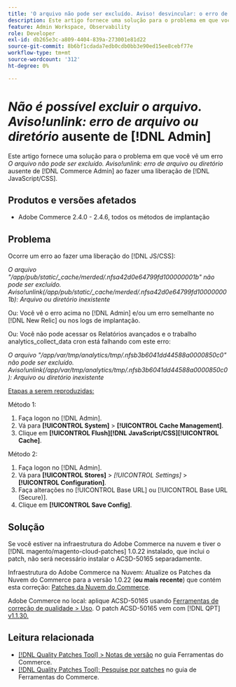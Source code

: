 ```yaml
---
title: 'O arquivo não pode ser excluído. Aviso! desvincular: o erro de arquivo ou diretório não existe em  [!DNL Admin]'
description: Este artigo fornece uma solução para o problema em que você vê um erro *O arquivo não pode ser excluído. Aviso!desvincular Esse erro de arquivo ou diretório* do  [!DNL Admin] ao fazer uma [!DNL Javascript/CSS] liberação.
feature: Admin Workspace, Observability
role: Developer
exl-id: db265e3c-a809-4404-839a-273001e81d22
source-git-commit: 8b6bf1cdada7edb0cdb0bb3e90ed15ee8cebf77e
workflow-type: tm+mt
source-wordcount: '312'
ht-degree: 0%

---
```


# *Não é possível excluir o arquivo. Aviso!unlink: erro de arquivo ou diretório* ausente de [!DNL Admin]

Este artigo fornece uma solução para o problema em que você vê um erro *O arquivo não pode ser excluído. Aviso!unlink: erro de arquivo ou diretório* ausente de [!DNL Commerce Admin] ao fazer uma liberação de [!DNL JavaScript/CSS].

## Produtos e versões afetados

* Adobe Commerce 2.4.0 - 2.4.6, todos os métodos de implantação

## Problema

Ocorre um erro ao fazer uma liberação do [!DNL JS/CSS]:

*O arquivo &quot;/app/pub/static/_cache/merded/.nfsa42d0e64799fd100000001b&quot; não pode ser excluído. Aviso!unlink(/app/pub/static/_cache/merded/.nfsa42d0e64799fd100000001b): Arquivo ou diretório inexistente*

Ou: Você vê o erro acima no [!DNL Admin] e/ou um erro semelhante no [!DNL New Relic] ou nos logs de implantação.

Ou: Você não pode acessar os Relatórios avançados e o trabalho analytics_collect_data cron está falhando com este erro:

*O arquivo &quot;/app/var/tmp/analytics/tmp/.nfsb3b6041dd44588a0000850c0&quot; não pode ser excluído. Aviso!unlink(/app/var/tmp/analytics/tmp/.nfsb3b6041dd44588a0000850c0): Arquivo ou diretório inexistente*

<u>Etapas a serem reproduzidas:</u>

Método 1:

1. Faça logon no [!DNL Admin].
1. Vá para **[!UICONTROL System]** > **[!UICONTROL Cache Management]**.
1. Clique em **[!UICONTROL Flush][!DNL JavaScript/CSS][!UICONTROL Cache]**.

Método 2:

1. Faça logon no [!DNL Admin].
1. Vá para **[!UICONTROL Stores]** > *[!UICONTROL Settings]* > **[!UICONTROL Configuration]**.
1. Faça alterações no [!UICONTROL Base URL] ou [!UICONTROL Base URL (Secure)].
1. Clique em **[!UICONTROL Save Config]**.

## Solução

Se você estiver na infraestrutura do Adobe Commerce na nuvem e tiver o [!DNL magento/magento-cloud-patches] 1.0.22 instalado, que inclui o patch, não será necessário instalar o ACSD-50165 separadamente.

Infraestrutura do Adobe Commerce na Nuvem: Atualize os Patches da Nuvem do Commerce para a versão 1.0.22 (**ou mais recente**) que contém esta correção: [Patches da Nuvem do Commerce](/docs/commerce-cloud-service/user-guide/release-notes/cloud-patches.html).

Adobe Commerce no local: aplique ACSD-50165 usando [Ferramentas de correção de qualidade > Uso](/docs/commerce-operations/tools/quality-patches-tool/usage.html). O patch ACSD-50165 vem com [!DNL QPT] [v1.1.30.](/docs/commerce-operations/tools/quality-patches-tool/release-notes.html#v1-1-30)

## Leitura relacionada

* [[!DNL Quality Patches Tool] > Notas de versão](/docs/commerce-operations/tools/quality-patches-tool/release-notes.html) no guia Ferramentas do Commerce.
* [[!DNL Quality Patches Tool]: Pesquise por patches](https://experienceleague.adobe.com/tools/commerce-quality-patches/index.html) no guia de Ferramentas do Commerce.

